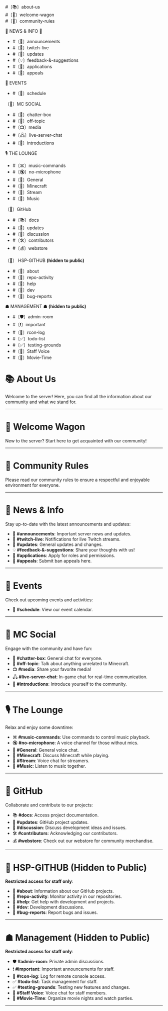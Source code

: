 #〔📚〕about-us<br>
#〔🚪〕welcome-wagon<br>
#〔📝〕community-rules

🔔 NEWS & INFO 🔔

- #〔📢〕announcements
- #〔🔴〕twitch-live
- #〔🔄〕updates
- #〔💡〕feedback-&-suggestions
- #〔📝〕applications
- #〔🚫〕appeals

📅 EVENTS

- #〔📌〕schedule

〔👥〕MC SOCIAL

- #〔💬〕chatter-box
- #〔💬〕off-topic
- #〔📺〕media
- #〔🖧〕live-server-chat
- #〔🌟〕introductions

🎙 THE LOUNGE

- #〔⌘〕music-commands
- #〔🔇〕no-microphone
- #〔🎤〕General
- #〔🎤〕Minecraft
- #〔🔴〕Stream
- #〔🎵〕Music

〔🔗〕GitHub

- #〔📚〕docs
- #〔📣〕updates
- #〔💬〕discussion
- #〔🛠〕contributors
- #〔💰〕webstore

〔📰〕 HSP-GITHUB **(hidden to public)**

- #〔📝〕about
- #〔🔔〕repo-activity
- #〔🙋〕help
- #〔🎨〕dev
- #〔🐛〕bug-reports

☗ MANAGEMENT ☗ **(hidden to public)**

- #〔🛡〕admin-room
- #〔❗〕important
- #〔📖〕rcon-log
- #〔✅〕todo-list
- #〔✅〕testing-grounds
- #〔🎤〕Staff Voice
- #〔🎥〕Movie-Time



# 📚 About Us
Welcome to the server! Here, you can find all the information about our community and what we stand for.

---

# 🚪 Welcome Wagon
New to the server? Start here to get acquainted with our community!

---

# 📝 Community Rules
Please read our community rules to ensure a respectful and enjoyable environment for everyone.

---

# 🔔 News & Info
Stay up-to-date with the latest announcements and updates:
- 📢 **#announcements**: Important server news and updates.
- 🔴 **#twitch-live**: Notifications for live Twitch streams.
- 🔄 **#updates**: General updates and changes.
- 💡 **#feedback-&-suggestions**: Share your thoughts with us!
- 📝 **#applications**: Apply for roles and permissions.
- 🚫 **#appeals**: Submit ban appeals here.

---

# 📅 Events
Check out upcoming events and activities:
- 📌 **#schedule**: View our event calendar.

---

# 👥 MC Social
Engage with the community and have fun:
- 💬 **#chatter-box**: General chat for everyone.
- 💬 **#off-topic**: Talk about anything unrelated to Minecraft.
- 📺 **#media**: Share your favorite media!
- 🖧 **#live-server-chat**: In-game chat for real-time communication.
- 🌟 **#introductions**: Introduce yourself to the community.

---

# 🎙 The Lounge
Relax and enjoy some downtime:
- ⌘ **#music-commands**: Use commands to control music playback.
- 🔇 **#no-microphone**: A voice channel for those without mics.
- 🎤 **#General**: General voice chat.
- 🎤 **#Minecraft**: Discuss Minecraft while playing.
- 🔴 **#Stream**: Voice chat for streamers.
- 🎵 **#Music**: Listen to music together.

---

# 🔗 GitHub
Collaborate and contribute to our projects:
- 📚 **#docs**: Access project documentation.
- 📣 **#updates**: GitHub project updates.
- 💬 **#discussion**: Discuss development ideas and issues.
- 🛠 **#contributors**: Acknowledging our contributors.
- 💰 **#webstore**: Check out our webstore for community merchandise.

---

# 📰 HSP-GITHUB (Hidden to Public)
**Restricted access for staff only**:
- 📝 **#about**: Information about our GitHub projects.
- 🔔 **#repo-activity**: Monitor activity in our repositories.
- 🙋 **#help**: Get help with development and projects.
- 🎨 **#dev**: Development discussions.
- 🐛 **#bug-reports**: Report bugs and issues.

---

# ☗ Management (Hidden to Public)
**Restricted access for staff only**:
- 🛡 **#admin-room**: Private admin discussions.
- ❗ **#important**: Important announcements for staff.
- 📖 **#rcon-log**: Log for remote console access.
- ✅ **#todo-list**: Task management for staff.
- ✅ **#testing-grounds**: Testing new features and changes.
- 🎤 **#Staff Voice**: Voice chat for staff members.
- 🎥 **#Movie-Time**: Organize movie nights and watch parties.

---